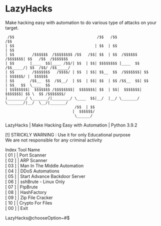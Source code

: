 # LazyHacks
Make hacking easy with automation to do various type of attacks on your target.

                                                      
     /$$                                     /$$   /$$                     /$$    
    | $$                                    | $$  | $$                    | $$                           
    | $$        /$$$$$$  /$$$$$$$$ /$$   /$$| $$  | $$  /$$$$$$   /$$$$$$$| $$   /$$  /$$$$$$$             
    | $$       |____  $$|____ /$$/| $$  | $$| $$$$$$$$ |____  $$ /$$_____/| $$  /$$/ /$$_____/        
    | $$        /$$$$$$$   /$$$$/ | $$  | $$| $$__  $$  /$$$$$$$| $$      | $$$$$$/ |  $$$$$$          
    | $$       /$$__  $$  /$$__/  | $$  | $$| $$  | $$ /$$__  $$| $$      | $$_  $$  \____  $$          
    | $$$$$$$$|  $$$$$$$ /$$$$$$$$|  $$$$$$$| $$  | $$|  $$$$$$$|  $$$$$$$| $$ \  $$ /$$$$$$$/        
    |________/ \_______/|________/ \____  $$|__/  |__/ \_______/ \_______/|__/  \__/|_______/          
                                   /$$  | $$                                                    
                                  |  $$$$$$/                
                                   \______/                                                      
                                                                                                

  LazyHacks | Make Hacking Easy with Automation | Python 3.9.2                                                                      
                                                                                                                                    
  [!] STRICKLY WARNING : Use it for only Educational purpose                                                                        
      We are not responsible for any criminal activity                                                                              
                                                                                                                                    
      
 Index            Tool Name         
[  01  ]     |    Port Scanner    
[  02  ]     |    ARP Scanner   
[  03  ]     |    Man In The Middle Automation    
[  04  ]     |    DDoS Automations    
[  05  ]     |    Start Advance Backdoor Server   
[  06  ]     |    sshBrute - Linux Only   
[  07  ]     |    FtpBrute    
[  08  ]     |    HashFactory   
[  09  ]     |    Zip File Cracker    
[  10  ]     |    Crypto For Files    
[  00  ]     |    Exit    

LazyHacks@chooseOption~#$                                      

